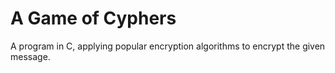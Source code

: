 # A Game of Cyphers
 A program in C, applying popular encryption algorithms to encrypt the given message. 
